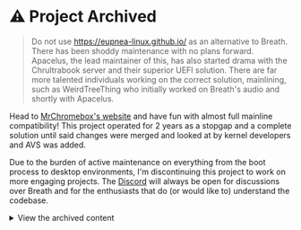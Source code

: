 # ⚠️ Project Archived

> Do not use https://eupnea-linux.github.io/ as an alternative to Breath. There has been shoddy maintenance with no plans forward. Apacelus, the lead maintainer of this, has also started drama with the Chrultrabook server and their superior UEFI solution. There are far more talented individuals working on the correct solution, mainlining, such as WeirdTreeThing who initially worked on Breath's audio and shortly with Apacelus.

Head to [MrChromebox's website](https://mrchromebox.tech/) and have fun with almost full mainline compatibility! This project operated for 2 years as a stopgap and a complete solution until said changes were merged and looked at by kernel developers and AVS was added.

Due to the burden of active maintenance on everything from the boot process to desktop environments, I'm discontinuing this project to work on more engaging projects. The [Discord](https://discord.gg/Hb3GWSEA) will always be open for discussions over Breath and for the enthusiasts that do (or would like to) understand the codebase.

<details>
<summary>View the archived content</summary>
<br>
<img src="https://github.com/cb-linux/breath/blob/main/docs/assets/banner.png?raw=true" alt="Breath Banner"></img>

# 🙼 ＢＲＥＡＴＨ

<p align="center">A way to natively boot and run <kbd><img width="25" height="30" src="https://upload.wikimedia.org/wikipedia/commons/thumb/3/35/Tux.svg/1200px-Tux.svg.png"></img></kbd> Linux on modern Chromebooks without replacing firmware</p>

## Supported Devices

**All Chromebooks released after 2017 are supported.**

### Benefits

**Stock Ubuntu:**
* Requires a change in firmware (UEFI or Legacy Boot)
* Has everything working except touchscreen and audio

**Breath:**
* Requires no change in firmware and has all peripherals working on my HP Chromebook 14 x360.

## Running Breath

<h3 align="center"><a href="https://cb-linux.github.io/breath/docs.html#/">📄 Please visit the docs here 📄</a></h3>

## How does everything work?

This project uses the ChromeOS Kernel and firmware. Touchscreen and all other peripherals *just work*. Breath has been carefully designed to not have any legal issues, so you can't flash the ISO or have the audio firmware bundled.

Audio works [perfectly](bin/setup-audio) through ALSA, but not PulseAudio or Pipewire. All apps that use PulseAudio libraries (like Firefox) work as of [this commit](https://github.com/cb-linux/breath/commit/884bd03b8eef554bdbafd7b4d62f36690f472237). You can follow further audio progress [here](https://github.com/cb-linux/breath/projects/1).

**[Looking for Maintainers!]**

</details>
